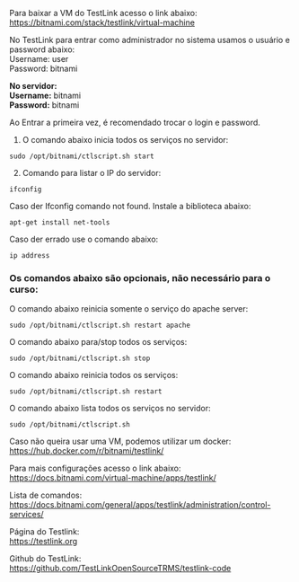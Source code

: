 Para baixar a VM do TestLink acesso o link abaixo:
https://bitnami.com/stack/testlink/virtual-machine

No TestLink para entrar como administrador no sistema usamos o usuário e password abaixo:  
Username: user  
Password: bitnami  

**No servidor:**  
**Username:** bitnami  
**Password:** bitnami  


Ao Entrar a primeira vez, é recomendado trocar o login e password.   

1. O comando abaixo inicia todos os serviços no servidor: 
```
sudo /opt/bitnami/ctlscript.sh start
```

2. Comando para listar o IP do servidor:  
```
ifconfig
```
Caso der Ifconfig comando not found. Instale a biblioteca abaixo:  
```
apt-get install net-tools
```

Caso der errado use o comando abaixo:  
```
ip address
```


### Os comandos abaixo são opcionais, não necessário para o curso:  
O comando abaixo reinicia somente o serviço do apache server:  
```
sudo /opt/bitnami/ctlscript.sh restart apache
```
O comando abaixo para/stop todos os serviços:  
```
sudo /opt/bitnami/ctlscript.sh stop
```
O comando abaixo reinicia todos os serviços:  
```
sudo /opt/bitnami/ctlscript.sh restart
```
O comando abaixo lista todos os serviços no servidor:  
```
sudo /opt/bitnami/ctlscript.sh  
```

Caso não queira usar uma VM, podemos utilizar um docker:  
https://hub.docker.com/r/bitnami/testlink/  


Para mais configurações acesso o link abaixo:  
https://docs.bitnami.com/virtual-machine/apps/testlink/  

Lista de comandos:  
https://docs.bitnami.com/general/apps/testlink/administration/control-services/  

Página do Testlink:  
https://testlink.org  

Github do TestLink:  
https://github.com/TestLinkOpenSourceTRMS/testlink-code  
